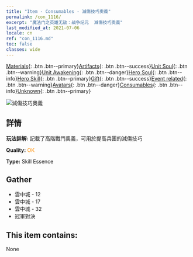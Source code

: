 ```yaml
---
title: "Item - Consumables - 減傷技巧奧義"
permalink: /con_1116/
excerpt: "魔法门之英雄无敌：战争纪元  減傷技巧奧義"
last_modified_at: 2021-07-06
locale: cn
ref: "con_1116.md"
toc: false
classes: wide
---
```

 [Materials](/ItemsCN/){: .btn .btn--primary}[Artifacts](/ItemsCN/Artifacts/){: .btn .btn--success}[Unit Soul](/ItemsCN/UnitSoul/){: .btn .btn--warning}[Unit Awakening](/ItemsCN/UnitAwakening/){: .btn .btn--danger}[Hero Soul](/ItemsCN/HeroSoul/){: .btn .btn--info}[Hero Skill](/ItemsCN/HeroSkill/){: .btn .btn--primary}[Gift](/ItemsCN/Gift/){: .btn .btn--success}[Event related](/ItemsCN/Events/){: .btn .btn--warning}[Avatars](/ItemsCN/Avatars/){: .btn .btn--danger}[Consumables](/ItemsCN/Consumables/){: .btn .btn--info}[Unknown](/ItemsCN/Unknown/){: .btn .btn--primary}

 ![減傷技巧奧義](/images/t/i_7007.png)

## 詳情
 **玩法詳解:** 記載了高階戰鬥奧義，可用於提高兵團的減傷技巧

 **Quality:** <span style="color: #FF8C00">OK</span>

 **Type:** Skill Essence

## Gather

*    雲中城 - 12 
*    雲中城 - 17 
*    雲中城 - 32 
*    冠軍對決 

## This item contains:

  None

